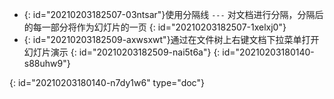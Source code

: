 * {: id="20210203182507-03ntsar"}使用分隔线 `---` 对文档进行分隔，分隔后的每一部分将作为幻灯片的一页
  {: id="20210203182507-1xelxj0"}
* {: id="20210203182509-axwsxwt"}通过在文件树上右键文档下拉菜单打开幻灯片演示
  {: id="20210203182509-nai5t6a"}
{: id="20210203180140-s88uhw9"}


{: id="20210203180140-n7dy1w6" type="doc"}
